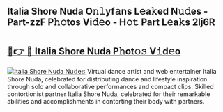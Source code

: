 ## Italia Shore Nuda O𝚗𝚕yf𝚊ns L𝚎a𝚔ed N𝚞𝚍es - Part-zzF P𝚑𝚘tos Vi𝚍𝚎o - H𝚘𝚝 Part L𝚎a𝚔s 2lj6R

# <h2><a href="http://kf8jujh.oniu.top/?m=Italia+Shore+Nuda">🔗👉 🔴 Italia Shore Nuda P𝚑ot𝚘𝚜 V𝚒d𝚎o</a></h2>

[![Italia Shore Nuda Nu𝚍e𝚜](https://i.imgur.com/0qMVB7G.gif)](http://kf8jujh.oniu.top/?m=Italia+Shore+Nuda)
Virtual dance artist and web entertainer Italia Shore Nuda, celebrated for distributing dance and lifestyle inspiration through solo and collaborative performances and compact clips. Skilled contortionist partner Italia Shore Nuda, celebrated for their remarkable abilities and accomplishments in contorting their body with partners.  
